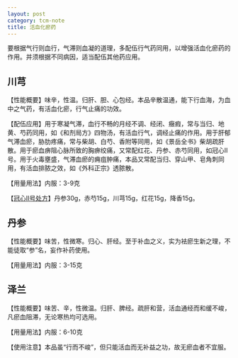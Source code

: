 ```yaml
---
layout: post
category: tcm-note
title: 活血化瘀药
---
```


要根据气行则血行，气滞则血凝的道理，多配伍行气药同用，以增强活血化瘀药的作用。并须根据不同病因，适当配伍其他药应用。

## 川芎 ##

【性能概要】味辛，性温。归肝、胆、心包经。本品辛散温通，能下行血海，为血中之气药，有活血化瘀，行气止痛的功效。

【配伍应用】用于寒凝气滞，血行不畅的月经不调、经闭、癥瘕，常与当归、地黄、芍药同用，如《和剂局方》四物汤，有活血行气，调经止痛的作用。用于肝郁气滞血瘀，胁肋疼痛，常与柴胡、白芍、香附等同用，如《景岳全书》柴胡疏肝散。用于瘀血痹阻心脉所致的胸痹绞痛，又常配红花、丹参、赤芍同用，如冠心II号。用于火毒壅盛，气滞血瘀的痈疽肿痛，本品又常配当归、穿山甲、皂角刺同用，有活血排脓之效，如《外科正宗》透脓散。

【用量用法】内服：3-9克

【[冠心II号处方](http://www.wiki8.com/guanxin.A2.F2hao_57283/)】丹参30g，赤芍15g，川芎15g，红花15g，降香15g。

## 丹参 ##

【性能概要】味苦，性微寒。归心、肝经。至于补血之义，实为袪瘀生新之理，不能徒取“参”名，妄作补药使用。

【用量用法】内服：3-15克

## 泽兰 ##

【性能概要】味苦、辛，性微温。归肝、脾经。疏肝和营，活血通经而和缓不峻，凡瘀血阻滞，无论寒热均可选用。

【用量用法】内服：6-10克

【使用注意】本品虽“行而不峻”，但只能活血而无补益之功，故无瘀血者不宜服。
